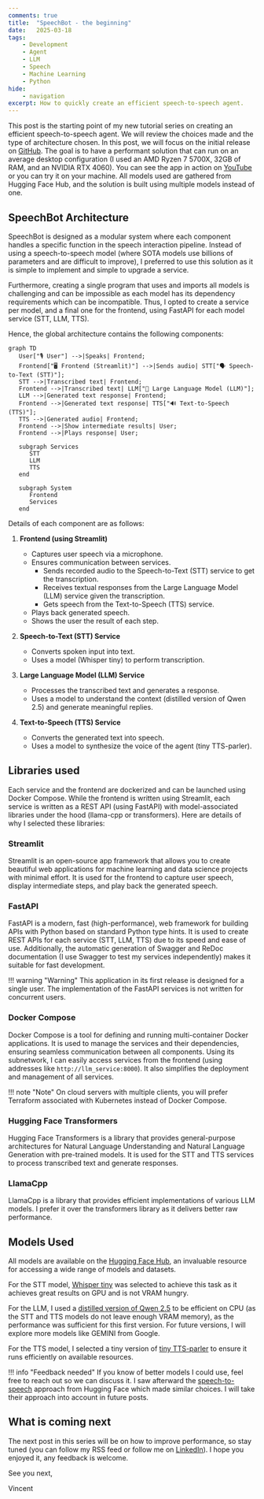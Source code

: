 ```yaml
---
comments: true
title:  "SpeechBot - the beginning"
date:   2025-03-18
tags:
    - Development
    - Agent
    - LLM
    - Speech
    - Machine Learning
    - Python
hide:
    - navigation
excerpt: How to quickly create an efficient speech-to-speech agent.
---
```


This post is the starting point of my new tutorial series on creating an efficient speech-to-speech agent.
We will review the choices made and the type of architecture chosen.
In this post, we will focus on the initial release on [GitHub](https://github.com/vroger11/SpeechBot).
The goal is to have a performant solution that can run on an average desktop configuration (I used an AMD Ryzen 7 5700X, 32GB of RAM, and an NVIDIA RTX 4060).
You can see the app in action on [YouTube](https://youtu.be/5Cik2asxGfM) or you can try it on your machine.
All models used are gathered from Hugging Face Hub, and the solution is built using multiple models instead of one.

## **SpeechBot Architecture**

SpeechBot is designed as a modular system where each component handles a specific function in the speech interaction pipeline. Instead of using a speech-to-speech model (where SOTA models use billions of parameters and are difficult to improve), I preferred to use this solution as it is simple to implement and simple to upgrade a service.

Furthermore, creating a single program that uses and imports all models is challenging and can be impossible as each model has its dependency requirements which can be incompatible.
Thus, I opted to create a service per model, and a final one for the frontend, using FastAPI for each model service (STT, LLM, TTS).

Hence, the global architecture contains the following components:

```mermaid
graph TD
   User["🎙 User"] -->|Speaks| Frontend;
   Frontend["🖥 Frontend (Streamlit)"] -->|Sends audio| STT["🗣 Speech-to-Text (STT)"];
   STT -->|Transcribed text| Frontend;
   Frontend -->|Transcribed text| LLM["🧠 Large Language Model (LLM)"];
   LLM -->|Generated text response| Frontend;
   Frontend -->|Generated text response| TTS["🔊 Text-to-Speech (TTS)"];
   TTS -->|Generated audio| Frontend;
   Frontend -->|Show intermediate results| User;
   Frontend -->|Plays response| User;

   subgraph Services
      STT
      LLM
      TTS
   end

   subgraph System
      Frontend
      Services
   end
```

Details of each component are as follows:

1. **Frontend (using Streamlit)**
    - Captures user speech via a microphone.
    - Ensures communication between services.
        - Sends recorded audio to the Speech-to-Text (STT) service to get the transcription.
        - Receives textual responses from the Large Language Model (LLM) service given the transcription.
        - Gets speech from the Text-to-Speech (TTS) service.
    - Plays back generated speech.
    - Shows the user the result of each step.

2. **Speech-to-Text (STT) Service**
    - Converts spoken input into text.
    - Uses a model (Whisper tiny) to perform transcription.

3. **Large Language Model (LLM) Service**
    - Processes the transcribed text and generates a response.
    - Uses a model to understand the context (distilled version of Qwen 2.5) and generate meaningful replies.

4. **Text-to-Speech (TTS) Service**
    - Converts the generated text into speech.
    - Uses a model to synthesize the voice of the agent (tiny TTS-parler).

## Libraries used

Each service and the frontend are dockerized and can be launched using Docker Compose.
While the frontend is written using Streamlit, each service is written as a REST API (using FastAPI) with model-associated libraries under the hood (llama-cpp or transformers).
Here are details of why I selected these libraries:

### Streamlit

Streamlit is an open-source app framework that allows you to create beautiful web applications for machine learning and data science projects with minimal effort. It is used for the frontend to capture user speech, display intermediate steps, and play back the generated speech.

### FastAPI

FastAPI is a modern, fast (high-performance), web framework for building APIs with Python based on standard Python type hints. It is used to create REST APIs for each service (STT, LLM, TTS) due to its speed and ease of use. Additionally, the automatic generation of Swagger and ReDoc documentation (I use Swagger to test my services independently) makes it suitable for fast development.

!!! warning "Warning"
    This application in its first release is designed for a single user. The implementation of the FastAPI services is not written for concurrent users.

### Docker Compose

Docker Compose is a tool for defining and running multi-container Docker applications. It is used to manage the services and their dependencies, ensuring seamless communication between all components. Using its subnetwork, I can easily access services from the frontend (using addresses like `http://llm_service:8000`). It also simplifies the deployment and management of all services.

!!! note "Note"
    On cloud servers with multiple clients, you will prefer Terraform associated with Kubernetes instead of Docker Compose.

### Hugging Face Transformers

Hugging Face Transformers is a library that provides general-purpose architectures for Natural Language Understanding and Natural Language Generation with pre-trained models. It is used for the STT and TTS services to process transcribed text and generate responses.

### LlamaCpp

LlamaCpp is a library that provides efficient implementations of various LLM models. I prefer it over the transformers library as it delivers better raw performance.

## Models Used

All models are available on the [Hugging Face Hub](https://huggingface.co/), an invaluable resource for accessing a wide range of models and datasets.

For the STT model, [Whisper tiny](https://huggingface.co/openai/whisper-tiny) was selected to achieve this task as it achieves great results on GPU and is not VRAM hungry.

For the LLM, I used a [distilled version of Qwen 2.5](https://huggingface.co/bartowski/Qwen2.5.1-Coder-7B-Instruct-GGUF) to be efficient on CPU (as the STT and TTS models do not leave enough VRAM memory), as the performance was sufficient for this first version. For future versions, I will explore more models like GEMINI from Google.

For the TTS model, I selected a tiny version of [tiny TTS-parler](https://huggingface.co/parler-tts/parler-tts-tiny-v1) to ensure it runs efficiently on available resources.

!!! info "Feedback needed"
    If you know of better models I could use, feel free to reach out so we can discuss it. I saw afterward the [speech-to-speech](https://github.com/huggingface/speech-to-speech) approach from Hugging Face which made similar choices. I will take their approach into account in future posts.

## What is coming next

The next post in this series will be on how to improve performance, so stay tuned (you can follow my RSS feed or follow me on [LinkedIn](https://www.linkedin.com/in/vroger11/)).
I hope you enjoyed it, any feedback is welcome.

See you next,

Vincent

